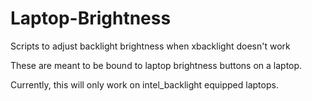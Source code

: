 # Laptop-Brightness

Scripts to adjust backlight brightness when xbacklight doesn't work

These are meant to be bound to laptop brightness buttons on a laptop.

Currently, this will only work on intel_backlight equipped laptops.
